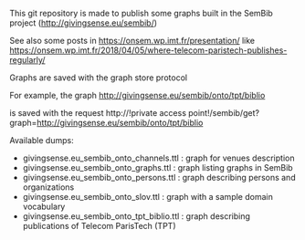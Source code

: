 This git repository is made to publish some graphs built in the SemBib project
(http://givingsense.eu/sembib/)

See also some posts in
https://onsem.wp.imt.fr/presentation/
like
https://onsem.wp.imt.fr/2018/04/05/where-telecom-paristech-publishes-regularly/

Graphs are saved with the graph store protocol

For example, the graph
http://givingsense.eu/sembib/onto/tpt/biblio

is saved with the request
http://!private access point!/sembib/get?graph=http://givingsense.eu/sembib/onto/tpt/biblio

Available dumps:
* givingsense.eu_sembib_onto_channels.ttl	: graph for venues description
* givingsense.eu_sembib_onto_graphs.ttl : graph listing graphs in SemBib
* givingsense.eu_sembib_onto_persons.ttl : graph describing persons and organizations
* givingsense.eu_sembib_onto_slov.ttl	: graph with a sample domain vocabulary
* givingsense.eu_sembib_onto_tpt_biblio.ttl	: graph describing publications of Telecom ParisTech (TPT)